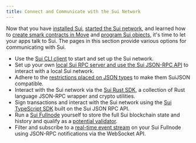 ```yaml
---
title: Connect and Communicate with the Sui Network
---
```


Now that you have [installed Sui](install.md), [started the Sui network](cli-client.md), and learned how to [create smark contracts in Move](move/index.md) and [program Sui objects](programming-with-objects/index.md), it's time to let your apps talk to Sui. The pages in this section provide various options for communicating with Sui.

* Use the [Sui CLI client](cli-client.md) to start and set up the Sui network.
* Set up your own [local Sui RPC server and use the Sui JSON-RPC API](json-rpc.md) to interact with a local Sui network.
* Adhere to the [restrictions placed on JSON types](sui-json.md) to make them SuiJSON compatible.
* Interact with the Sui network via the [Sui Rust SDK](rust-sdk.md), a collection of Rust language JSON-RPC wrapper and crypto utilities.
* Sign transactions and interact with the Sui network using the [Sui TypeScript SDK](https://github.com/MystenLabs/sui/tree/main/sdk/typescript) built on the Sui JSON RPC API.
* Run a [Sui Fullnode](fullnode.md) yourself to store the full Sui blockchain state and history and qualify as a [potential validator](https://sui.io/resources-sui/validator-registration-open/).
* Filter and subscribe to a [real-time event stream](pubsub.md) on your Sui Fullnode using JSON-RPC notifications via the WebSocket API.
